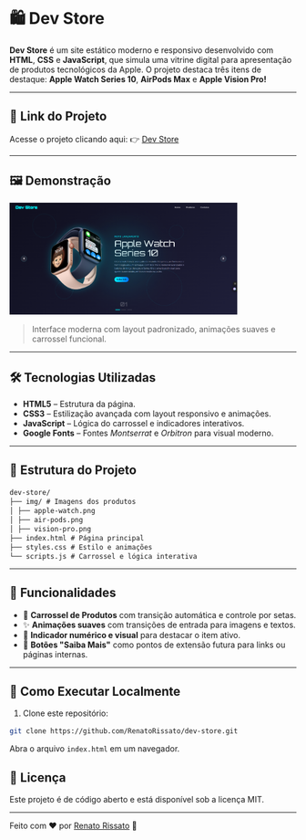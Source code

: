 # 🛍️ Dev Store

**Dev Store** é um site estático moderno e responsivo desenvolvido com **HTML**, **CSS** e **JavaScript**, que simula uma vitrine digital para apresentação de produtos tecnológicos da Apple. O projeto destaca três itens de destaque: **Apple Watch Series 10**, **AirPods Max** e **Apple Vision Pro!**

---

## 🔗 Link do Projeto

Acesse o projeto clicando aqui: 👉 [Dev Store](https://github.com/RenatoRissato/dev-store)

---

## 🖼️ Demonstração

<img src="./img/Tela_inicial.png" alt="Print da tela Inicial" width="400"/>

> Interface moderna com layout padronizado, animações suaves e carrossel funcional.

---

## 🛠️ Tecnologias Utilizadas

- **HTML5** – Estrutura da página.
- **CSS3** – Estilização avançada com layout responsivo e animações.
- **JavaScript** – Lógica do carrossel e indicadores interativos.
- **Google Fonts** – Fontes *Montserrat* e *Orbitron* para visual moderno.

---

## 📁 Estrutura do Projeto
```
dev-store/
├── img/ # Imagens dos produtos
│ ├── apple-watch.png
│ ├── air-pods.png
│ ├── vision-pro.png
├── index.html # Página principal
├── styles.css # Estilo e animações
└── scripts.js # Carrossel e lógica interativa
```

---

## 🚀 Funcionalidades

- 🎯 **Carrossel de Produtos** com transição automática e controle por setas.
- ✨ **Animações suaves** com transições de entrada para imagens e textos.
- 🔢 **Indicador numérico e visual** para destacar o item ativo.
- 📎 **Botões "Saiba Mais"** como pontos de extensão futura para links ou páginas internas.

---

## 📌 Como Executar Localmente

1. Clone este repositório:

```bash
git clone https://github.com/RenatoRissato/dev-store.git
```
Abra o arquivo `index.html` em um navegador.

## 📜 Licença
Este projeto é de código aberto e está disponível sob a licença MIT.

---

Feito com ❤️ por [Renato Rissato](https://github.com/RenatoRissato) 🚀
